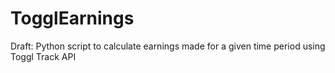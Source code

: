 # TogglEarnings
Draft: Python script to calculate earnings made for a given time period using Toggl Track API
